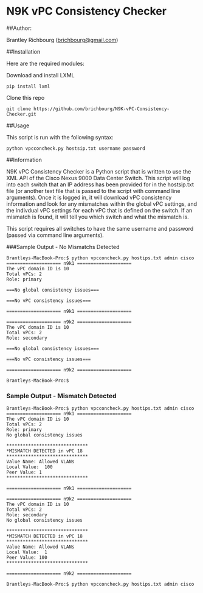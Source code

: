 # N9K vPC Consistency Checker

##Author:

Brantley Richbourg (brichbourg@gmail.com)

##Installation

Here are the required modules:


Download and install LXML
	
	pip install lxml

Clone this repo

	git clone https://github.com/brichbourg/N9K-vPC-Consistency-Checker.git


##Usage

This script is run with the following syntax:

	python vpcconcheck.py hostsip.txt username password 

##Information

N9K vPC Consistency Checker is a Python script that is written to use the XML API of the Cisco Nexus 9000 Data Center Switch.  This script will log into each switch that an IP address has been provided for in the hostsip.txt file (or another text file that is passed to the script with command line arguments).  Once it is logged in, it will download vPC consistency information and look for any mismatches within the global vPC settings, and the indivdual vPC settings for each vPC that is defined on the switch.  If an mismatch is found, it will tell you which switch and what the mismatch is.

This script requires all switches to have the same username and password (passed via command line arguments).

###Sample Output - No Mismatchs Detected

	Brantleys-MacBook-Pro:$ python vpcconcheck.py hostips.txt admin cisco
	==================== n9k1 ====================
	The vPC domain ID is 10
	Total vPCs: 2
	Role: primary

	===No global consistency issues===

	===No vPC consistency issues===

	==================== n9k1 ==================== 

	==================== n9k2 ====================
	The vPC domain ID is 10
	Total vPCs: 2
	Role: secondary

	===No global consistency issues===

	===No vPC consistency issues===

	==================== n9k2 ==================== 

	Brantleys-MacBook-Pro:$ 

### Sample Output - Mismatch Detected

	Brantleys-MacBook-Pro:$ python vpcconcheck.py hostips.txt admin cisco
	==================== n9k1 ====================
	The vPC domain ID is 10
	Total vPCs: 2
	Role: primary
	No global consistency issues

	******************************
	*MISMATCH DETECTED in vPC 18
	******************************
	Value Name: Allowed VLANs
	Local Value:  100
	Peer Value: 1
	****************************** 

	==================== n9k1 ==================== 

	==================== n9k2 ====================
	The vPC domain ID is 10
	Total vPCs: 2
	Role: secondary
	No global consistency issues

	******************************
	*MISMATCH DETECTED in vPC 18
	******************************
	Value Name: Allowed VLANs
	Local Value:  1
	Peer Value: 100
	****************************** 

	==================== n9k2 ==================== 

	Brantleys-MacBook-Pro:$ python vpcconcheck.py hostips.txt admin cisco
